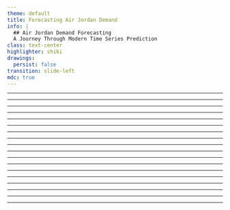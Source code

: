 ```yaml
---
theme: default
title: Forecasting Air Jordan Demand
info: |
  ## Air Jordan Demand Forecasting
  A Journey Through Modern Time Series Prediction
class: text-center
highlighter: shiki
drawings:
  persist: false
transition: slide-left
mdc: true
---
```


<TitleSlide />

---

<BusinessChallengeSlide />

---

<DataProblemSlide />

---

<WaveAdditionSlide />

---

<BaselineSlide />

---

<WeeklySeasonalitySlide />

---

<YearlySeasonalitySlide />

---

<HolidayEffectsSlide />

---

<DropEventsSlide />

---

<PriceElasticitySlide />

---

<MarketingEffectSlide />

---

<AdditiveCompositionSlide />

---

<ComponentsStackSlide />

---

<ProphetIntroSlide />

---

<ProphetForecastSlide />

---

<ModelComparisonSlide />

---

<InventoryRealitySlide />

---

<HowToUseSlide />

---

<DiveDeeperSlide />
